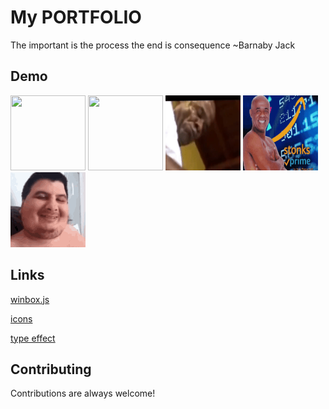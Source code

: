 # My PORTFOLIO

The important is the process the end is consequence ~Barnaby Jack

## Demo

<img src="https://github.com/mrh-ofici/mrh-ofici.github.io/blob/main/giphy.gif" width="120" height="120" /> <img src="https://github.com/mrh-ofici/mrh-ofici.github.io/blob/main/the-litch.gif" width="120" height="120" />
<img src="https://github.com/mrh-ofici/mrh-ofici.github.io/blob/main/AggressivePhonyIndianpangolin-size_restricted.gif" width="120" height="120" />
<img src="https://github.com/mrh-ofici/mrh-ofici.github.io/blob/main/stonks-kid.gif" width="120" height="120" />
<img src="https://github.com/mrh-ofici/mrh-ofici.github.io/blob/main/mario-games.gif" width="120" height="120" />

## Links
[winbox.js](https://github.com/nextapps-de/winbox)

[icons](https://icons8.com )

[type effect](https://readme-typing-svg.herokuapp.com/demo/)
  
## Contributing

Contributions are always welcome!


